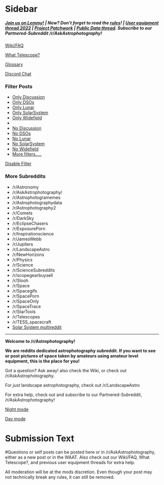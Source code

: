 # Sidebar
##### [Join us on Lemmy!](https://lemmy.world/c/astrophotography) | New? Don't forget to read the [rules](https://www.reddit.com/r/astrophotography/comments/14exxbm/fuck_yeah_new_community_rules/)! | [User equipment thread 2022](https://www.reddit.com/r/astrophotography/comments/zbmt97/post_your_rig_thread_dec_2022/) | [Project Patchwork](https://www.darkflats.com/Patchwork/index.html) | [Public Data thread](http://www.reddit.com/r/astrophotography/comments/2urd0p/rastrophotography_public_data_donation_drive/). Subscribe to our Partnered-Subreddit /r/AskAstrophotography!

[Wiki/FAQ](https://wiki.astrophotography.io/index.php/Main_Page)

[What Telescope?](https://wiki.astrophotography.io/index.php/What_Telescope)

[Glossary](https://wiki.astrophotography.io/index.php/Glossary)

[Discord Chat](https://discord.gg/astrophotography)





### Filter Posts

* [Only Discussion](http://sa.reddit.com/r/astrophotography/#sa)
* [Only DSOs](http://hw.reddit.com/r/astrophotography/#hw)
* [Only Lunar](http://pr.reddit.com/r/astrophotography/#pr)
* [Only SolarSystem](http://qu.reddit.com/r/astrophotography/#qu)
* [Only Widefield](http://pa.reddit.com/r/astrophotography/#pa)
*             
* [No Discussion](http://mt.reddit.com/r/astrophotography/#mt)
* [No DSOs](http://ds.reddit.com/r/astrophotography/#ds)
* [No Lunar](http://ln.reddit.com/r/astrophotography/#ln)
* [No SolarSystem](http://co.reddit.com/r/astrophotography/#co)
* [No Widefield](http://eq.reddit.com/r/astrophotography/#eq)
* [More filters.....](https://www.reddit.com/r/astrophotography/wiki/postfilters)

[Disable Filter](http://www.reddit.com/r/astrophotography)

### More Subreddits
* /r/Astronomy 
* /r/AskAstrophotography/
* /r/Astrophotogramemes
* /r/Astrophotographydata
* /r/Astrophotography2
* /r/Comets
* /r/DarkSky
* /r/EclipseChasers 
* /r/ExposurePorn 
* /r/Inspirationscience
* /r/JamesWebb
* /r/Jupiters
* /r/LandscapeAstro 
* /r/NewHorizons
* /r/Physics 
* /r/Science 
* /r/ScienceSubreddits 
* /r/scopegearbuysell
* /r/Slooh
* /r/Space
* /r/Spacegifs 
* /r/SpacePorn 
* /r/SpaceOnly
* /r/SpaceTrace 
* /r/StarTools 
* /r/Telescopes
* /r/TESS_spacecraft 
* [Solar System multireddit](https://www.reddit.com/user/retiringonmars/m/solar_system)

---
**Welcome to /r/Astrophotography!**

**We are reddits dedicated astrophotography subreddit. If you want to see or post pictures of space taken by amateurs using amateur level equipment, this is the place for you!** 

Got a question? Ask away! also check the Wiki, or check out /r/AskAstrophotography.

For *just* landscape astrophotography, check out /r/LandscapeAstro 

For extra help, check out and subscribe to our Partnered-Subreddit, /r/AskAstrophotography!


[Night mode](http://nt.reddit.com/r/astrophotography)

[Day mode](http://reddit.com/r/astrophotography#nt)


# Submission Text
#Questions or self posts can be posted here or in /r/AskAstrophotography, either as a new post or in the WAAT. Also check out our Wiki/FAQ, What Telescope?, and previous user equipment threads for extra help. 

All moderation will be at the mods discretion. Even though your post may not technically break any rules, it can still be removed.
